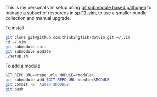 This is my personal vim setup using [git submodule based pathogen](http://usevim.com/2012/03/01/using-pathogen-with-git-submodules/) to manage a subset of resources in [spf13-vim](https://github.com/spf13/spf13-vim), to use a smaller bundle collection and manual upgrade.

To install
```sh
git clone git@github.com:thinkingfish/dotvim.git ~/.vim
cd ~/.vim
git submodule init
git submodule update
./setup.sh
```

To add a module
```sh
GIT_REPO_URL=<repo_url> MODULE=<module>
git submodule add $GIT_REPO_URL bundle/$MODULE
git commit -m 'Added $MODULE'
git push
```
